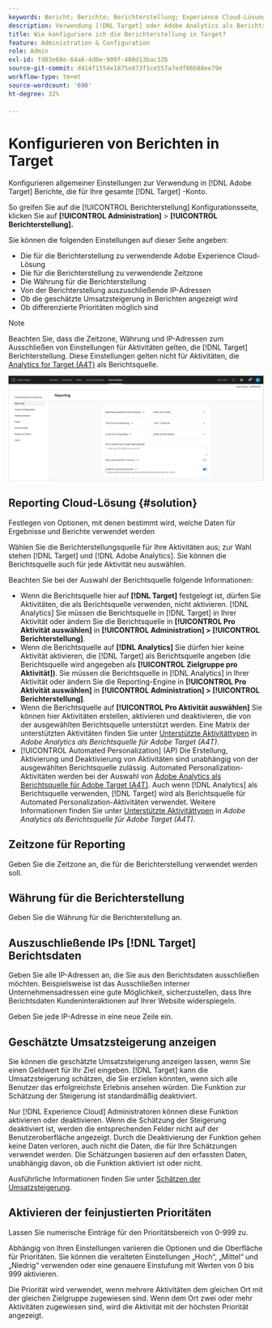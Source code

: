 ```yaml
---
keywords: Bericht; Berichte; Berichterstellung; Experience Cloud-Lösung; Zeitzone; Zeitzone; Währung; Ausschluss von IPs; geschätzte Umsatzsteigerung; Umsatz; Umsatzsteigerung; differenzierte Prioritäten; genauer abgestufte Prioritäten
description: Verwendung [!DNL Target] oder Adobe Analytics als Berichtsquelle verwenden, geben Sie das standardmäßige Zeitzonen- und Währungsformat an, fügen Sie IP-Adressen hinzu, die aus der Berichterstellung ausgeschlossen werden sollen, und vieles mehr.
title: Wie konfiguriere ich die Berichterstellung in Target?
feature: Administration & Configuration
role: Admin
exl-id: fd83e60e-64a6-4d0e-909f-480d13bac32b
source-git-commit: d414f1554e1875e873f1ce557a7edf86b88ee79e
workflow-type: tm+mt
source-wordcount: '690'
ht-degree: 32%

---
```


# Konfigurieren von Berichten in Target

Konfigurieren allgemeiner Einstellungen zur Verwendung in [!DNL Adobe Target] Berichte, die für Ihre gesamte [!DNL Target] -Konto.

So greifen Sie auf die [!UICONTROL Berichterstellung] Konfigurationsseite, klicken Sie auf **[!UICONTROL Administration]** > **[!UICONTROL Berichterstellung].**

Sie können die folgenden Einstellungen auf dieser Seite angeben:

* Die für die Berichterstellung zu verwendende Adobe Experience Cloud-Lösung
* Die für die Berichterstellung zu verwendende Zeitzone
* Die Währung für die Berichterstellung
* Von der Berichterstellung auszuschließende IP-Adressen
* Ob die geschätzte Umsatzsteigerung in Berichten angezeigt wird
* Ob differenzierte Prioritäten möglich sind

>[!NOTE]
>
>Beachten Sie, dass die Zeitzone, Währung und IP-Adressen zum Ausschließen von Einstellungen für Aktivitäten gelten, die [!DNL Target] Berichterstellung. Diese Einstellungen gelten nicht für Aktivitäten, die [Analytics for Target (A4T)](/help/main/c-integrating-target-with-mac/a4t/a4t.md) als Berichtsquelle.

![Berichtseite](/help/main/administrating-target/assets/reporting.png)

## Reporting Cloud-Lösung {#solution}

Festlegen von Optionen, mit denen bestimmt wird, welche Daten für Ergebnisse und Berichte verwendet werden

Wählen Sie die Berichterstellungsquelle für Ihre Aktivitäten aus; zur Wahl stehen [!DNL Target] und [!DNL Adobe Analytics]. Sie können die Berichtsquelle auch für jede Aktivität neu auswählen.

Beachten Sie bei der Auswahl der Berichtsquelle folgende Informationen:

* Wenn die Berichtsquelle hier auf **[!DNL Target]** festgelegt ist, dürfen Sie Aktivitäten, die als Berichtsquelle verwenden, nicht aktivieren. [!DNL Analytics] Sie müssen die Berichtsquelle in [!DNL Target] in Ihrer Aktivität oder ändern Sie die Berichtsquelle in **[!UICONTROL Pro Aktivität auswählen]** in **[!UICONTROL Administration] > [!UICONTROL Berichterstellung]**.
* Wenn die Berichtsquelle auf **[!DNL Analytics]** Sie dürfen hier keine Aktivität aktivieren, die [!DNL Target] als Berichtsquelle angeben (die Berichtsquelle wird angegeben als **[!UICONTROL Zielgruppe pro Aktivität])**. Sie müssen die Berichtsquelle in [!DNL Analytics] in Ihrer Aktivität oder ändern Sie die Reporting-Engine in **[!UICONTROL Pro Aktivität auswählen]** in **[!UICONTROL Administration] > [!UICONTROL Berichterstellung]**.
* Wenn die Berichtsquelle auf **[!UICONTROL Pro Aktivität auswählen]** Sie können hier Aktivitäten erstellen, aktivieren und deaktivieren, die von der ausgewählten Berichtsquelle unterstützt werden. Eine Matrix der unterstützten Aktivitäten finden Sie unter [Unterstützte Aktivitättypen](/help/main/c-integrating-target-with-mac/a4t/a4t.md#section_F487896214BF4803AF78C552EF1669AA) in *Adobe Analytics als Berichtsquelle für Adobe Target (A4T)*.
* [!UICONTROL Automated Personalization] (AP) Die Erstellung, Aktivierung und Deaktivierung von Aktivitäten sind unabhängig von der ausgewählten Berichtsquelle zulässig. Automated Personalization-Aktivitäten werden bei der Auswahl von [Adobe Analytics als Berichtsquelle für Adobe Target (A4T)](/help/main/c-integrating-target-with-mac/a4t/a4t.md). Auch wenn [!DNL Analytics] als Berichtsquelle verwenden, [!DNL Target] wird als Berichtsquelle für Automated Personalization-Aktivitäten verwendet. Weitere Informationen finden Sie unter [Unterstützte Aktivitättypen](/help/main/c-integrating-target-with-mac/a4t/a4t.md#section_F487896214BF4803AF78C552EF1669AA) in *Adobe Analytics als Berichtsquelle für Adobe Target (A4T)*.

## Zeitzone für Reporting

Geben Sie die Zeitzone an, die für die Berichterstellung verwendet werden soll.

## Währung für die Berichterstellung

Geben Sie die Währung für die Berichterstellung an.

## Auszuschließende IPs [!DNL Target] Berichtsdaten

Geben Sie alle IP-Adressen an, die Sie aus den Berichtsdaten ausschließen möchten. Beispielsweise ist das Ausschließen interner Unternehmensadressen eine gute Möglichkeit, sicherzustellen, dass Ihre Berichtsdaten Kundeninteraktionen auf Ihrer Website widerspiegeln.

Geben Sie jede IP-Adresse in eine neue Zeile ein.

## Geschätzte Umsatzsteigerung anzeigen

Sie können die geschätzte Umsatzsteigerung anzeigen lassen, wenn Sie einen Geldwert für Ihr Ziel eingeben. [!DNL Target] kann die Umsatzsteigerung schätzen, die Sie erzielen könnten, wenn sich alle Benutzer das erfolgreichste Erlebnis ansehen würden. Die Funktion zur Schätzung der Steigerung ist standardmäßig deaktiviert.

Nur [!DNL Experience Cloud] Administratoren können diese Funktion aktivieren oder deaktivieren. Wenn die Schätzung der Steigerung deaktiviert ist, werden die entsprechenden Felder nicht auf der Benutzeroberfläche angezeigt. Durch die Deaktivierung der Funktion gehen keine Daten verloren, auch nicht die Daten, die für Ihre Schätzungen verwendet werden. Die Schätzungen basieren auf den erfassten Daten, unabhängig davon, ob die Funktion aktiviert ist oder nicht.

Ausführliche Informationen finden Sie unter [Schätzen der Umsatzsteigerung](/help/main/administrating-target/r-target-account-preferences/estimating-lift-in-revenue.md).

## Aktivieren der feinjustierten Prioritäten

Lassen Sie numerische Einträge für den Prioritätsbereich von 0-999 zu.

Abhängig von Ihren Einstellungen variieren die Optionen und die Oberfläche für Prioritäten. Sie können die veralteten Einstellungen „Hoch“, „Mittel“ und „Niedrig“ verwenden oder eine genauere Einstufung mit Werten von 0 bis 999 aktivieren.

Die Priorität wird verwendet, wenn mehrere Aktivitäten dem gleichen Ort mit der gleichen Zielgruppe zugewiesen sind. Wenn dem Ort zwei oder mehr Aktivitäten zugewiesen sind, wird die Aktivität mit der höchsten Priorität angezeigt.
